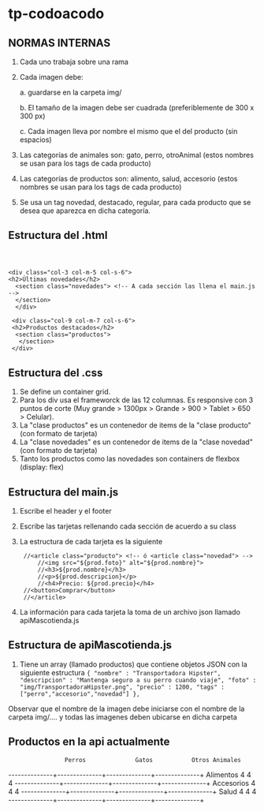 # tp-codoacodo

## NORMAS INTERNAS

1. Cada uno trabaja sobre una rama
2. Cada imagen debe:
	
	a. guardarse en la carpeta img/
	
	b. El tamaño de la imagen debe ser cuadrada (preferiblemente de 300 x 300 px)
	
	c. Cada imagen lleva por nombre el mismo que el del producto (sin espacios)
	
3. Las categorías de animales son: gato, perro, otroAnimal (estos nombres se usan para los tags de cada producto)
4. Las categorías de productos son: alimento, salud, accesorio (estos nombres se usan para los tags de cada producto)
5. Se usa un tag novedad, destacado, regular, para cada producto que se desea que aparezca en dicha categoría.

## Estructura del .html
<body>
    <header></header> <!-- Lo llena el main.js -->
 <main class="container">
    <!-- Con dos div se establece el sistema de una columna angosta a la izquierda y otra más ancha a la derecha -->
     
    <div class="col-3 col-m-5 col-s-6">
    <h2>Últimas novedades</h2>
      <section class="novedades"> <!-- A cada sección las llena el main.js -->
      </section>
      </div>
      
     <div class="col-9 col-m-7 col-s-6">  
     <h2>Productos destacados</h2>
      <section class="productos">
       </section>
     </div>     
 </main>
    <footer></footer> <!-- Lo llena el main.js -->
</body>

## Estructura del .css
1. Se define un container grid.
2. Para los div usa el frameworck de las 12 columnas. Es responsive con 3 puntos de corte (Muy grande > 1300px > Grande > 900 > Tablet > 650 > Celular).
3. La "clase productos" es un contenedor de items de la "clase producto" (con formato de tarjeta)
4. La "clase novedades" es un contenedor de items de la "clase novedad" (con formato de tarjeta)
5. Tanto los productos como las novedades son containers de flexbox (display: flex)

## Estructura del main.js
1. Escribe el header y el footer
2. Escribe las tarjetas rellenando cada sección de acuerdo a su class
3. La estructura de cada tarjeta es la siguiente
		
		//<article class="producto"> <!-- ó <article class="novedad"> -->
			//<img src="${prod.foto}" alt="${prod.nombre}">
 	    	//<h3>${prod.nombre}</h3>
  	    	//<p>${prod.descripcion}</p>
  	    	//<h4>Precio: ${prod.precio}</h4>
      	//<button>Comprar</button>
  	 	//</article>
      
4. La información para cada tarjeta la toma de un archivo json llamado apiMascotienda.js

## Estructura de apiMascotienda.js
1. Tiene un array (llamado productos) que contiene objetos JSON con la siguiente estructura
		`{
		"nombre" : "Transportadora Hipster",
		"descripcion" : "Mantenga seguro a su perro cuando viaje",
		"foto" : "img/TransportadoraHipster.png",
		"precio" : 1200,
		"tags" : ["perro","accesorio","novedad"]
	},`
	
Observar que el nombre de la imagen debe iniciarse con el nombre de la carpeta img/.... y todas las imagenes deben ubicarse en dicha carpeta
	
## Productos en la api actualmente
	
					Perros				Gatos			Otros Animales
--------------+--------------+--------------+--------------+
Alimentos				4					4					4
--------------+--------------+--------------+--------------+
Accesorios				4					4					4
--------------+--------------+--------------+--------------+
Salud						4					4					4
--------------+--------------+--------------+--------------+
